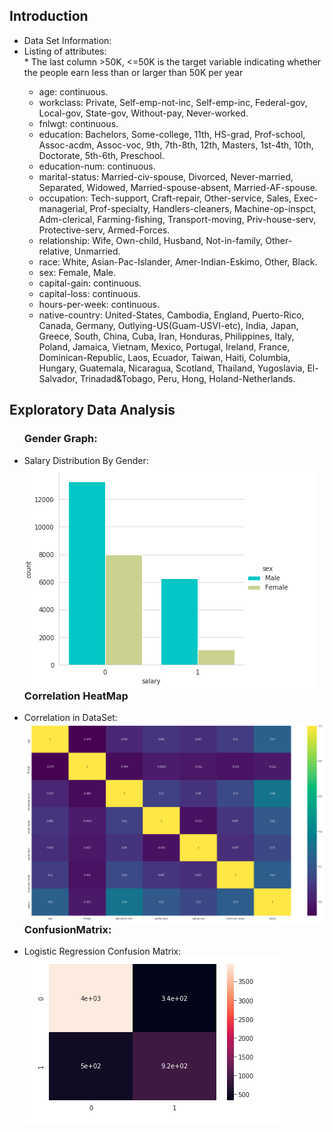 <h2>Introduction</h2>
<ul>
    <li>Data Set Information:</li>
    <li>Listing of attributes:</li>
    * The last column >50K, <=50K is the target variable indicating whether the people earn less than or larger than 50K per year

* age: continuous.
* workclass: Private, Self-emp-not-inc, Self-emp-inc, Federal-gov, Local-gov, State-gov, Without-pay, Never-worked.
* fnlwgt: continuous.
* education: Bachelors, Some-college, 11th, HS-grad, Prof-school, Assoc-acdm, Assoc-voc, 9th, 7th-8th, 12th, Masters, 1st-4th, 10th, Doctorate, 5th-6th, Preschool.
* education-num: continuous.
* marital-status: Married-civ-spouse, Divorced, Never-married, Separated, Widowed, Married-spouse-absent, Married-AF-spouse.
* occupation: Tech-support, Craft-repair, Other-service, Sales, Exec-managerial, Prof-specialty, Handlers-cleaners, Machine-op-inspct, Adm-clerical, Farming-fishing, Transport-moving, Priv-house-serv, Protective-serv, Armed-Forces.
* relationship: Wife, Own-child, Husband, Not-in-family, Other-relative, Unmarried.
* race: White, Asian-Pac-Islander, Amer-Indian-Eskimo, Other, Black.
* sex: Female, Male.
* capital-gain: continuous.
* capital-loss: continuous.
* hours-per-week: continuous.
* native-country: United-States, Cambodia, England, Puerto-Rico, Canada, Germany, Outlying-US(Guam-USVI-etc), India, Japan, Greece, South, China, Cuba, Iran, Honduras, Philippines, Italy, Poland, Jamaica, Vietnam, Mexico, Portugal, Ireland, France, Dominican-Republic, Laos, Ecuador, Taiwan, Haiti, Columbia, Hungary, Guatemala, Nicaragua, Scotland, Thailand, Yugoslavia, El-Salvador, Trinadad&Tobago, Peru, Hong, Holand-Netherlands.
</ul>

<h2>Exploratory Data Analysis </h2>
<ul>
    <h3>Gender Graph:</h3>
             <li>Salary Distribution By Gender: 
                 <img src="https://github.com/Arx1971/Predict-Person-Yearly-Salary/blob/master/Screenshot%20from%202020-05-13%2000-45-50.png"
                             alt="Salary Distribution By Gender"
                             style="float: left; margin-right: 10px;" />
    </li>
    <h3>Correlation HeatMap</h3>
    <li>Correlation in DataSet: 
        <img src="https://github.com/Arx1971/Predict-Person-Yearly-Salary/blob/master/Screenshot%20from%202020-05-13%2000-44-24.png"
                    alt="HeatMap"
                    style="float: left; margin-right: 10px;" />
    </li>
    <h3>ConfusionMatrix: </h3>
        <li>Logistic Regression Confusion Matrix: 
            <img src="https://github.com/Arx1971/Predict-Person-Yearly-Salary/blob/master/Screenshot%20from%202020-05-13%2000-45-11.png"
                        alt="ConfusionMatrix"
                        style="float: left; margin-right: 10px;" />
    </li>
     
</ul> 
